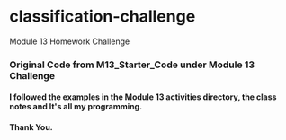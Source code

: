 # classification-challenge
Module 13 Homework Challenge
### Original Code from M13_Starter_Code under Module 13 Challenge
#### 
#### I followed the examples in the Module 13 activities directory, the class notes and  It's all my programming. 


#### Thank You. 